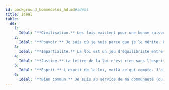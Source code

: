 ```yaml
---
id: background_hommedeloi_hd.md#idéal
title: Idéal
table:
  d6:
    1:
      Idéal: "**Civilisation.** Les lois existent pour une bonne raison. Sans elles, la société s'effondre et le chaos règne en maître. (Loyal)"
    2:
      Idéal: "**Pouvoir.** Je suis où je suis parce que je le mérite. La loi n'est qu'un outil pour asseoir mon pouvoir. (Mauvais)"
    3:
      Idéal: "**Impartialité.** La loi est un jeu d'équilibriste entre ce que l'on grave dans la pierre et ce que l'on instille dans les coeurs. Cet équilibre doit être maintenu. (Neutre)"
    4:
      Idéal: "**Justice.** La lettre de la loi n'est rien sans l'esprit capable de l'adapter à la situation. Je suis juste avant d'être juge. (Bon)"
    5:
      Idéal: "**Esprit.** L'esprit de la loi, voilà ce qui compte. J'ai à coeur d'adapter mon verdict à la situation car rien n'est gravé dans le marbre. (Chaotique)"
    6:
      Idéal: '**Bien commun.** Je suis au service de ma communauté (ou de mon organisation), ainsi que de ses membres. Je me dois de les protéger. (Bon)'
---
```


